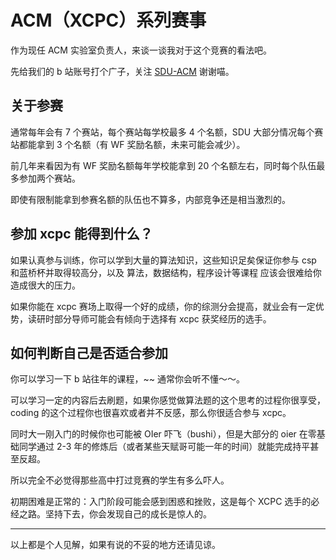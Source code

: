 # ACM（XCPC）系列赛事

作为现任 ACM 实验室负责人，来谈一谈我对于这个竞赛的看法吧。

先给我们的 b 站账号打个广子，关注 [SDU-ACM](https://space.bilibili.com/488809409) 谢谢喵。

## 关于参赛

通常每年会有 7 个赛站，每个赛站每学校最多 4 个名额，SDU 大部分情况每个赛站都能拿到 3 个名额（有 WF 奖励名额，未来可能会减少）。

前几年来看因为有 WF 奖励名额每年学校能拿到 20 个名额左右，同时每个队伍最多参加两个赛站。

即使有限制能拿到参赛名额的队伍也不算多，内部竞争还是相当激烈的。

## 参加 xcpc 能得到什么？

如果认真参与训练，你可以学到大量的算法知识，这些知识足矣保证你参与 csp 和蓝桥杯并取得较高分，以及 算法，数据结构，程序设计等课程 应该会很难给你造成很大的压力。

如果你能在 xcpc 赛场上取得一个好的成绩，你的综测分会提高，就业会有一定优势，读研时部分导师可能会有倾向于选择有 xcpc 获奖经历的选手。

## 如何判断自己是否适合参加

你可以学习一下 b 站往年的课程，~~ 通常你会听不懂～～。

可以学习一定的内容后去刷题，如果你感觉做算法题的这个思考的过程你很享受，coding 的这个过程你也很喜欢或者并不反感，那么你很适合参与 xcpc。

同时大一刚入门的时候你也可能被 OIer 吓飞（bushi），但是大部分的 oier 在零基础同学通过 2-3 年的修炼后（或者某些天赋哥可能一年的时间）就能完成持平甚至反超。

所以完全不必觉得那些高中打过竞赛的学生有多么吓人。

初期困难是正常的：入门阶段可能会感到困惑和挫败，这是每个 XCPC 选手的必经之路。坚持下去，你会发现自己的成长是惊人的。

---

以上都是个人见解，如果有说的不妥的地方还请见谅。
